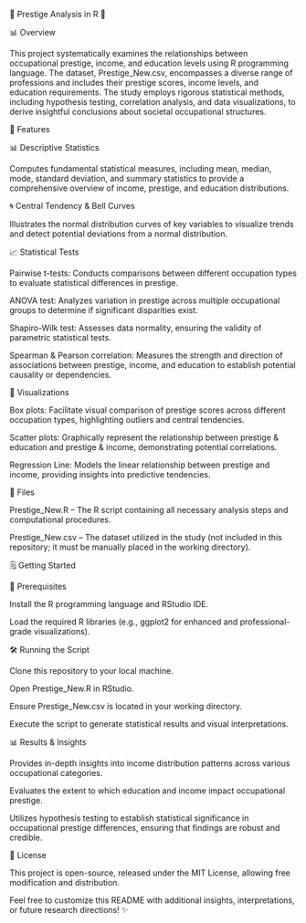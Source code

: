 🌟 Prestige Analysis in R 🌟

📊 Overview

This project systematically examines the relationships between occupational prestige, income, and education levels using R programming language. The dataset, Prestige_New.csv, encompasses a diverse range of professions and includes their prestige scores, income levels, and education requirements. The study employs rigorous statistical methods, including hypothesis testing, correlation analysis, and data visualizations, to derive insightful conclusions about societal occupational structures.

🔬 Features

📊 Descriptive Statistics

Computes fundamental statistical measures, including mean, median, mode, standard deviation, and summary statistics to provide a comprehensive overview of income, prestige, and education distributions.

🌀 Central Tendency & Bell Curves

Illustrates the normal distribution curves of key variables to visualize trends and detect potential deviations from a normal distribution.

📈 Statistical Tests

Pairwise t-tests: Conducts comparisons between different occupation types to evaluate statistical differences in prestige.

ANOVA test: Analyzes variation in prestige across multiple occupational groups to determine if significant disparities exist.

Shapiro-Wilk test: Assesses data normality, ensuring the validity of parametric statistical tests.

Spearman & Pearson correlation: Measures the strength and direction of associations between prestige, income, and education to establish potential causality or dependencies.

🌟 Visualizations

Box plots: Facilitate visual comparison of prestige scores across different occupation types, highlighting outliers and central tendencies.

Scatter plots: Graphically represent the relationship between prestige & education and prestige & income, demonstrating potential correlations.

Regression Line: Models the linear relationship between prestige and income, providing insights into predictive tendencies.

📂 Files

Prestige_New.R – The R script containing all necessary analysis steps and computational procedures.

Prestige_New.csv – The dataset utilized in the study (not included in this repository; it must be manually placed in the working directory).

🗒️ Getting Started

📗 Prerequisites

Install the R programming language and RStudio IDE.

Load the required R libraries (e.g., ggplot2 for enhanced and professional-grade visualizations).

🛠️ Running the Script

Clone this repository to your local machine.

Open Prestige_New.R in RStudio.

Ensure Prestige_New.csv is located in your working directory.

Execute the script to generate statistical results and visual interpretations.

📊 Results & Insights

Provides in-depth insights into income distribution patterns across various occupational categories.

Evaluates the extent to which education and income impact occupational prestige.

Utilizes hypothesis testing to establish statistical significance in occupational prestige differences, ensuring that findings are robust and credible.

📝 License

This project is open-source, released under the MIT License, allowing free modification and distribution.

Feel free to customize this README with additional insights, interpretations, or future research directions! ✨
